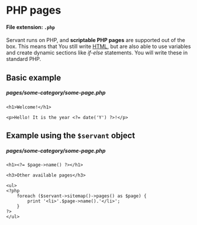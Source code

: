
# PHP pages

#### File extension: `.php`

Servant runs on PHP, and **scriptable PHP pages** are supported out of the box. This means that You still write [HTML](), but are also able to use variables and create dynamic sections like *if-else* statements. You will write these in standard PHP.

## Basic example

##### pages/some-category/some-page.php

	<h1>Welcome!</h1>

	<p>Hello! It is the year <?= date('Y') ?>!</p>



## Example using the `$servant` object

##### pages/some-category/some-page.php

	<h1><?= $page->name() ?></h1>

	<h3>Other available pages</h3>

	<ul>
	<?php
		foreach ($servant->sitemap()->pages() as $page) {
			print '<li>'.$page->name().'</li>';
		}
	?>
	</ul>
